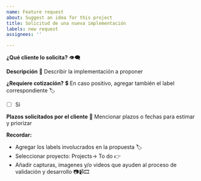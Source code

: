 ```yaml
---
name: Feature request
about: Suggest an idea for this project
title: Solicitud de una nueva implementación
labels: new request
assignees: ''

---
```


**¿Qué cliente lo solicita?** 👁‍🗨



**Descripción** 💬
Describir la implementación a proponer




**¿Requiere cotización?** 💲
En caso positivo, agregar también el label correspondiente 🏷

- [ ] Sí

**Plazos solicitados por el cliente** 📅
Mencionar plazos o fechas para estimar y priorizar



**Recordar:**
- Agregar los labels involucrados en la propuesta 🏷
- Seleccionar proyecto: Projects-> To do 👉
- Añadir capturas, imagenes y/o videos que ayuden al proceso de validación y desarrollo 📷📹🎞
